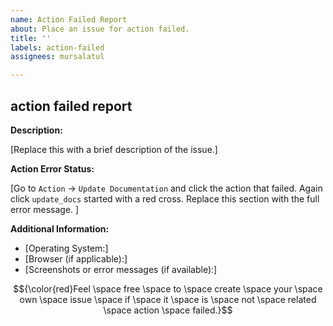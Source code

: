 ```yaml
---
name: Action Failed Report
about: Place an issue for action failed.
title: ''
labels: action-failed
assignees: mursalatul

---
```


## action failed report

**Description:**

[Replace this with a brief description of the issue.]

**Action Error Status:**

[Go to `Action` -> `Update Documentation` and click the action that failed. Again click `update_docs` started with a red cross.
Replace this section with the full error message.
]



**Additional Information:**
- [Operating System:]
- [Browser (if applicable):]
- [Screenshots or error messages (if available):]

$${\color{red}Feel \space free \space to \space create \space your \space own \space issue \space if \space it \space is \space not \space related \space action \space failed.}$$
